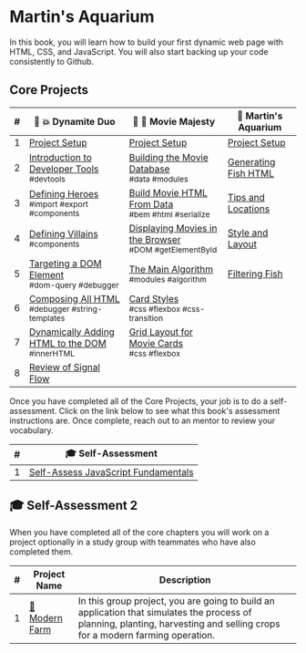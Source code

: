 # Martin's Aquarium

In this book, you will learn how to build your first dynamic web page with HTML, CSS, and JavaScript. You will also start backing up your code consistently to Github.

## Core Projects

| # | 🧨 💥 Dynamite Duo | 🎥 🍿 Movie Majesty | 🐠  Martin's Aquarium |
| --- | --- | --- | --- |
| 1   | [Project Setup](./chapters/DUO_SETUP.md) | [Project Setup](./chapters/MM_SETUP.md) | [Project Setup](./chapters/MA_SETUP.md) |
| 2   | [Introduction to Developer Tools](./chapters/DUO_DEV_TOOLS_INTRO.md) <br/> <sub style="font-size:0.85rem;">#devtools</sub> | [Building the Movie Database](./chapters/MM_DATA.md) <br/> <sub style="font-size:0.85rem;">#data #modules</sub> | [Generating Fish HTML](./chapters/MA_DATABASE.md) |
| 3   | [Defining Heroes](./chapters/DUO_HEROES.md)<br/> <sub style="font-size:0.85rem;">#import #export #components</sub> | [Build Movie HTML From Data](./chapters/MM_HTML_GENERATION.md) <br/> <sub style="font-size:0.85rem;">#bem #html #serialize</sub> | [Tips and Locations](./chapters/MA_LOCATION_TIPS.md)</sub> |
| 4   | [Defining Villains](./chapters/DUO_VILLAINS.md) <br/> <sub style="font-size:0.85rem;">#components</sub> | [Displaying Movies in the Browser](./chapters/MM_RENDER.md) <br/> <sub style="font-size:0.85rem;">#DOM #getElementById</sub> |  [Style and Layout](./chapters/MA_LAYOUT.md) |
| 5   | [Targeting a DOM Element](./chapters/DUO_HTML_ELEMENT_REFERENCE.md) <br/> <sub style="font-size:0.85rem;">#dom-query #debugger</sub> | [The Main Algorithm](./chapters/MM_MAIN.md) <br/> <sub style="font-size:0.85rem;">#modules #algorithm</sub> | [Filtering Fish](./chapters/MA_FILTERING_FISH.md) |
| 6   | [Composing All HTML](./chapters/DUO_HTML_GENERATORS.md) <br/> <sub style="font-size:0.85rem;">#debugger #string-templates</sub> | [Card Styles](./chapters/MM_CARD_STYLE.md) <br/> <sub style="font-size:0.85rem;">#css #flexbox #css-transition</sub> |  |
| 7   | [Dynamically Adding HTML to the DOM](./chapters/DUO_DOM_UPDATE.md) <br/> <sub style="font-size:0.85rem;">#innerHTML</sub> | [Grid Layout for Movie Cards](./chapters/MM_CARD_LAYOUT) <br/> <sub style="font-size:0.85rem;">#css #flexbox</sub> | |
| 8   | [Review of Signal Flow](./chapters/DUO_REVIEW.md) |  |  |

Once you have completed all of the Core Projects, your job is to do a self-assessment. Click on the link below to see what this book's assessment instructions are. Once complete, reach out to an mentor to review your vocabulary.

| # | 🎓  Self-Assessment |
| --- | --- |
| 1 | [Self-Assess JavaScript Fundamentals](./chapters/HAIRY_POTTER.md) |

## 🎓 Self-Assessment 2

When you have completed all of the core chapters you will work on a project optionally in a study group with teammates who have also completed them. 

| #   | Project Name | Description |
| --- | --- | --- |
| 1   | [🚜<br/>Modern Farm](../projects/tier-1/modern-farm/README.md) | In this group project, you are going to build an application that simulates the process of planning, planting, harvesting and selling crops for a modern farming operation. |

